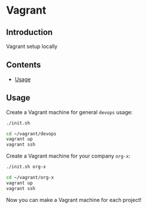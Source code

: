 # Vagrant

## Introduction

Vagrant setup locally

## Contents

- [Usage](#usage)

## Usage

Create a Vagrant machine for general `devops` usage:

```bash
./init.sh

cd ~/vagrant/devops
vagrant up
vagrant ssh
```

Create a Vagrant machine for your company `org-x`:

```bash
./init.sh org-x

cd ~/vagrant/org-x
vagrant up
vagrant ssh
```

Now you can make a Vagrant machine for each project!
